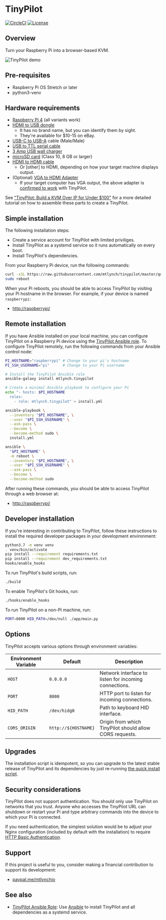 # TinyPilot

[![CircleCI](https://circleci.com/gh/mtlynch/tinypilot.svg?style=svg)](https://circleci.com/gh/mtlynch/tinypilot) [![License](http://img.shields.io/:license-mit-blue.svg?style=flat-square)](LICENSE)

## Overview

Turn your Raspberry Pi into a browser-based KVM.

![TinyPilot demo](https://raw.githubusercontent.com/mtlynch/tinypilot/master/demo.gif)

## Pre-requisites

* Raspberry Pi OS Stretch or later
* python3-venv

## Hardware requirements

* [Raspberry Pi 4](https://amzn.to/3fdarLM) (all variants work)
* [HDMI to USB dongle](https://amzn.to/2YHEvJN)
  * It has no brand name, but you can identify them by sight.
  * They're available for $10-15 on eBay.
* [USB-C to USB-A](https://www.amazon.com/AmazonBasics-Type-C-USB-Male-Cable/dp/B01GGKYN0A/) cable (Male/Male)
* [USB to TTL serial cable](https://amzn.to/3cVkuTT)
* [3 Amp USB wall charger](https://amzn.to/3hal8Ax)
* [microSD card](https://amzn.to/2VH0RcL) (Class 10, 8 GB or larger)
* [HDMI to HDMI cable](https://amzn.to/3gnlZwj)
  * Or \[other\] to HDMI, depending on how your target machine displays output.
* (Optional) [VGA to HDMI Adapter](https://amzn.to/30SZWYh)
  * If your target computer has VGA output, the above adapter is [confirmed to work](https://github.com/mtlynch/tinypilot/issues/76#issuecomment-664736402) with TinyPilot.

See ["TinyPilot: Build a KVM Over IP for Under $100"](https://mtlynch.io/tinypilot/#how-to-build-your-own-tinypilot) for a more detailed tutorial on how to assemble these parts to create a TinyPilot.

## Simple installation

The following installation steps:

* Create a service account for TinyPilot with limited priviliges.
* Install TinyPilot as a systemd service so it runs automatically on every boot.
* Install TinyPilot's dependencies.

From your Raspberry Pi device, run the following commands:

```bash
curl -sSL https://raw.githubusercontent.com/mtlynch/tinypilot/master/quick-install | bash -
sudo reboot
```

When your Pi reboots, you should be able to access TinyPilot by visiting your Pi hostname in the browser. For example, if your device is named `raspberrypi`:

* [http://raspberrypi/](http://raspberrypi/)

## Remote installation

If you have Ansible installed on your local machine, you can configure TinyPilot on a Raspberry Pi device using the [TinyPilot Ansible role](https://github.com/mtlynch/ansible-role-tinypilot). To configure TinyPilot remotely, run the following commands from your Ansible control node:

```bash
PI_HOSTNAME="raspberrypi" # Change to your pi's hostname
PI_SSH_USERNAME="pi"      # Change to your Pi username

# Install the TinyPilot Ansible role
ansible-galaxy install mtlynch.tinypilot

# Create a minimal Ansible playbook to configure your Pi
echo "- hosts: $PI_HOSTNAME
  roles:
    - role: mtlynch.tinypilot" > install.yml

ansible-playbook \
  --inventory "$PI_HOSTNAME", \
  --user "$PI_SSH_USERNAME" \
  --ask-pass \
  --become \
  --become-method sudo \
  install.yml

ansible \
  "$PI_HOSTNAME" \
  -m reboot \
  --inventory "$PI_HOSTNAME", \
  --user "$PI_SSH_USERNAME" \
  --ask-pass \
  --become \
  --become-method sudo
```

After running these commands, you should be able to access TinyPilot through a web browser at:

* [http://raspberrypi/](http://raspberrypi/)

## Developer installation

If you're interesting in contributing to TinyPilot, follow these instructions to install the required developer packages in your development environment:

```bash
python3.7 -m venv venv
. venv/bin/activate
pip install --requirement requirements.txt
pip install --requirement dev_requirements.txt
hooks/enable_hooks
```

To run TinyPilot's build scripts, run:

```bash
./build
```

To enable TinyPilot's Git hooks, run:

```bash
./hooks/enable_hooks
```

To run TinyPilot on a non-Pi machine, run:

```bash
PORT=8000 HID_PATH=/dev/null ./app/main.py
```

## Options

TinyPilot accepts various options through environment variables:

| Environment Variable | Default              | Description |
|----------------------|----------------------|-------------|
| `HOST`               | `0.0.0.0`            | Network interface to listen for incoming connections. |
| `PORT`               | `8000`               | HTTP port to listen for incoming connections. |
| `HID_PATH`           | `/dev/hidg0`         | Path to keyboard HID interface. |
| `CORS_ORIGIN`        | `http://${HOSTNAME}` | Origin from which TinyPilot should allow CORS requests. |

## Upgrades

The installation script is idempotent, so you can upgrade to the latest stable release of TinyPilot and its dependencies by just re-running [the quick install script](#simple-installation).

## Security considerations

TinyPilot does not support authentication. You should only use TinyPilot on networks that you trust. Anyone who accesses the TinyPilot URL can shutdown or restart your Pi and type arbitrary commands into the device to which your Pi is connected.

If you need authentication, the simplest solution would be to adjust your Nginx configuration (included by default with the installation) to require [HTTP Basic Authentication](https://docs.nginx.com/nginx/admin-guide/security-controls/configuring-http-basic-authentication/).

## Support

If this project is useful to you, consider making a financial contribution to support its development:

* [paypal.me/mtlynchio](https://paypal.me/mtlynchio)

## See also

* [TinyPilot Ansible Role](https://github.com/mtlynch/ansible-role-tinypilot): Use [Ansible](https://docs.ansible.com/ansible/latest/index.html) to install TinyPilot and all dependencies as a systemd service.